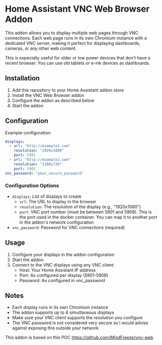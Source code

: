 # Home Assistant VNC Web Browser Addon

This addon allows you to display multiple web pages through VNC connections. Each web page runs in its own Chromium instance with a dedicated VNC server, making it perfect for displaying dashboards, cameras, or any other web content.

This is especially useful for older or low power devices that don't have a recent browser. You can use old tablets or e-ink devices as dashboards.

## Installation

1. Add this repository to your Home Assistant addon store
2. Install the VNC Web Browser addon
3. Configure the addon as described below
4. Start the addon

## Configuration

Example configuration:

```yaml
displays:
  - url: "http://example1.com"
    resolution: "1920x1080"
    port: 5901
  - url: "http://example2.com"
    resolution: "1280x720"
    port: 5902
vnc_password: "your_secure_password"
```

### Configuration Options

- `displays`: List of displays to create
  - `url`: The URL to display in the browser
  - `resolution`: The resolution of the display (e.g., "1920x1080")
  - `port`: VNC port number (must be between 5901 and 5908). This is the port used in the docker container. You can map it to another port in the addon's network configuration
- `vnc_password`: Password for VNC connections (required)

## Usage

1. Configure your displays in the addon configuration
2. Start the addon
3. Connect to the VNC displays using any VNC client:
   - Host: Your Home Assistant IP address
   - Port: As configured per display (5901-5908)
   - Password: As configured in vnc_password

## Notes

- Each display runs in its own Chromium instance
- The addon supports up to 4 simultaneous displays
- Make sure your VNC client supports the resolution you configure
- The VNC password is not considered very secure so I would advise against exposing this outside your network

This addon is based on this POC https://github.com/MindFreeze/vnc-web